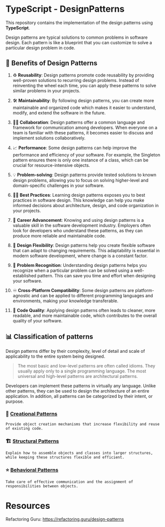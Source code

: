 # TypeScript - DesignPatterns

This repository contains the implementation of the design patterns using **TypeScript**.

Design patterns are typical solutions to common problems in software design.
Each pattern is like a blueprint that you can customize to solve a particular design problem in code.

## 🙌 Benefits of Design Patterns

1. ♻️ **Reusability**: Design patterns promote code reusability by providing well-proven solutions to recurring design problems. Instead of reinventing the wheel each time, you can apply these patterns to solve similar problems in your projects.

2. 🛠️ **Maintainability**: By following design patterns, you can create more maintainable and organized code which makes it easier to understand, modify, and extend the software in the future.

3. 🤝🏻 **Collaboration**: Design patterns offer a common language and framework for communication among developers. When everyone on a team is familiar with these patterns, it becomes easier to discuss and implement solutions collaboratively.

4. 📈 **Performance**: Some design patterns can help improve the performance and efficiency of your software. For example, the Singleton pattern ensures there is only one instance of a class, which can be crucial for resource-intensive objects.

5. 💡 **Problem-solving**: Design patterns provide tested solutions to known design problems, allowing you to focus on solving higher-level and domain-specific challenges in your software.

6. 👍🏻 **Best Practices**: Learning design patterns exposes you to best practices in software design. This knowledge can help you make informed decisions about architecture, design, and code organization in your projects.

7. 💼 **Career Advancement**: Knowing and using design patterns is a valuable skill in the software development industry. Employers often look for developers who understand these patterns, as they can produce more reliable and maintainable code.

8. 🎨 **Design Flexibility**: Design patterns help you create flexible software that can adapt to changing requirements. This adaptability is essential in modern software development, where change is a constant factor.

9. 🚩 **Problem Recognition**: Understanding design patterns helps you recognize when a particular problem can be solved using a well-established pattern. This can save you time and effort when designing your software.

10. ♾️ **Cross-Platform Compatibility**: Some design patterns are platform-agnostic and can be applied to different programming languages and environments, making your knowledge transferable.

11. 💯 **Code Quality**: Applying design patterns often leads to cleaner, more readable, and more maintainable code, which contributes to the overall quality of your software.

## 📊 Classification of patterns

Design patterns differ by their complexity, level of detail and scale of applicability to the entire system being designed.

> The most basic and low-level patterns are often called idioms.
> They usually apply only to a single programming language.
> The most universal and high-level patterns are architectural patterns.

Developers can implement these patterns in virtually any language.
Unlike other patterns, they can be used to design the architecture of an entire application.
In addition, all patterns can be categorized by their intent, or purpose.

### 🧠 [Creational Patterns](./Creational)
	Provide object creation mechanisms that increase flexibility and reuse of existing code.

### 🏗 [Structural Patterns](./Structural)
	Explain how to assemble objects and classes into larger structures, while keeping these structures flexible and efficient.

### ⭐ [Behavioral Patterns](./Behavioral)
	Take care of effective communication and the assignment of responsibilities between objects.

# Resources

Refactoring Guru: https://refactoring.guru/design-patterns
